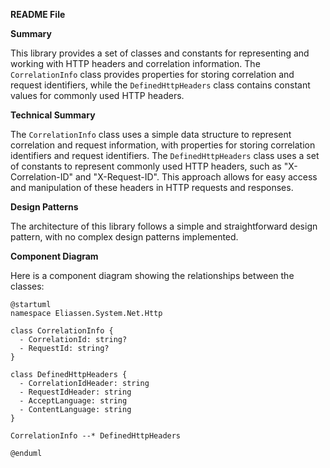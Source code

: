 **README File**

**Summary**

This library provides a set of classes and constants for representing and working with HTTP headers and correlation information. The `CorrelationInfo` class provides properties for storing correlation and request identifiers, while the `DefinedHttpHeaders` class contains constant values for commonly used HTTP headers.

**Technical Summary**

The `CorrelationInfo` class uses a simple data structure to represent correlation and request information, with properties for storing correlation identifiers and request identifiers. The `DefinedHttpHeaders` class uses a set of constants to represent commonly used HTTP headers, such as "X-Correlation-ID" and "X-Request-ID". This approach allows for easy access and manipulation of these headers in HTTP requests and responses.

**Design Patterns**

The architecture of this library follows a simple and straightforward design pattern, with no complex design patterns implemented.

**Component Diagram**

Here is a component diagram showing the relationships between the classes:
```plantuml
@startuml
namespace Eliassen.System.Net.Http

class CorrelationInfo {
  - CorrelationId: string?
  - RequestId: string?
}

class DefinedHttpHeaders {
  - CorrelationIdHeader: string
  - RequestIdHeader: string
  - AcceptLanguage: string
  - ContentLanguage: string
}

CorrelationInfo --* DefinedHttpHeaders

@enduml
```